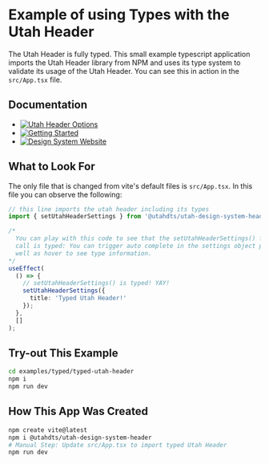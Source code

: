 # Example of using Types with the Utah Header
The Utah Header is fully typed. This small example typescript application imports the Utah Header library from NPM and uses its type system to validate its usage of the Utah Header. You can see this in action in the `src/App.tsx` file.

## Documentation

- [![Utah Header Options](https://img.shields.io/badge/Utah_Header_Options_Documentation-blue)](https://designsystem.utah.gov/library/utahHeader)
- [![Getting Started](https://img.shields.io/badge/Getting%20Started-blue)](https://designsystem.utah.gov/resources/gettingStarted)
- [![Design System Website](https://img.shields.io/badge/Design%20System%20Website-blue)](https://designsystem.utah.gov)

## What to Look For
The only file that is changed from vite's default files is  `src/App.tsx`. In this file you can observe the following:

```typescript
// this line imports the utah header including its types
import { setUtahHeaderSettings } from '@utahdts/utah-design-system-header';
```

```typescript
/*
  You can play with this code to see that the setUtahHeaderSettings() function
  call is typed: You can trigger auto complete in the settings object parameter as
  well as hover to see type information.
*/
useEffect(
  () => {
    // setUtahHeaderSettings() is typed! YAY!
    setUtahHeaderSettings({
      title: 'Typed Utah Header!'
    });
  },
  []
);

```


## Try-out This Example

```bash
cd examples/typed/typed-utah-header
npm i
npm run dev
```

## How This App Was Created
```bash
npm create vite@latest
npm i @utahdts/utah-design-system-header
# Manual Step: Update src/App.tsx to import typed Utah Header
npm run dev
```
